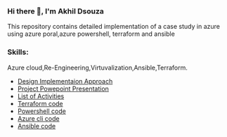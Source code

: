 
### Hi there 👋, I'm Akhil Dsouza


This repository contains detailed implementation of a case study in azure using azure poral,azure powershell, terraform and ansible

### Skills: 

Azure cloud,Re-Engineering,Virtuvalization,Ansible,Terraform.


- [Design Implementaion Approach](https://github.com/iamakhil/CFS-Azure-Akhil_Dsouza/blob/main/Implementation%20Design%20Approach.docx)
- [Project Powepoint Presentation](https://github.com/iamakhil/CFS-Azure-Akhil_Dsouza/blob/main/AzureCase_TM_coe_batch1_Akhil_Dsouza.pptx)
- [List of Activities](https://github.com/iamakhil/CFS-Azure-COE-Batch-1A-Akhil_Dsouza/blob/main/List%20of%20activities.docx)
- [Terraform code](https://github.com/iamakhil/CFS-Azure-COE-Batch-1A-Akhil_Dsouza/tree/main/terraform%20code)
- [Powershell code](https://github.com/iamakhil/CFS-Azure-COE-Batch-1A-Akhil_Dsouza/tree/main/powershell%20code)
- [Azure cli code](https://github.com/iamakhil/CFS-Azure-COE-Batch-1A-Akhil_Dsouza/tree/main/azure%20cli%20code)
- [Ansible code](https://github.com/iamakhil/CFS-Azure-COE-Batch-1A-Akhil_Dsouza/tree/main/ansible%20code)
